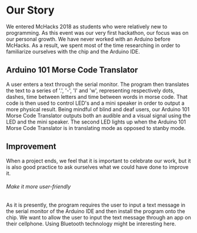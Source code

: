 # Our Story
We entered McHacks 2018 as students who were relatively new to programming. As this event was our very first hackathon, our focus was on our personal growth. We have never worked with an Arduino before McHacks. As a result, we spent most of the time researching in order to familiarize ourselves with the chip and the Arduino IDE.

## Arduino 101 Morse Code Translator
A user enters a text through the serial monitor. The program then translates the text to a series of '.', '-', 'l' and 'w', representing respectively dots, dashes, time between letters and time between words in morse code. That code is then used to control LED's and a mini speaker in order to output a more physical result. Being mindful of blind and deaf users, our Arduino 101 Morse Code Translator outputs both an audible and a visual signal using the LED and the mini speaker. The second LED lights up when the Arduino 101 Morse Code Translator is in translating mode as opposed to stanby mode.

## Improvement
When a project ends, we feel that it is important to celebrate our work, but it is also good practice to ask ourselves what we could have done to improve it.

###### Make it more user-friendly
As it is presently, the program requires the user to input a text message in the serial monitor of the Arduino IDE and then install the program onto the chip. We want to allow the user to input the text message through an app on their cellphone. Using Bluetooth technology might be interesting here.
